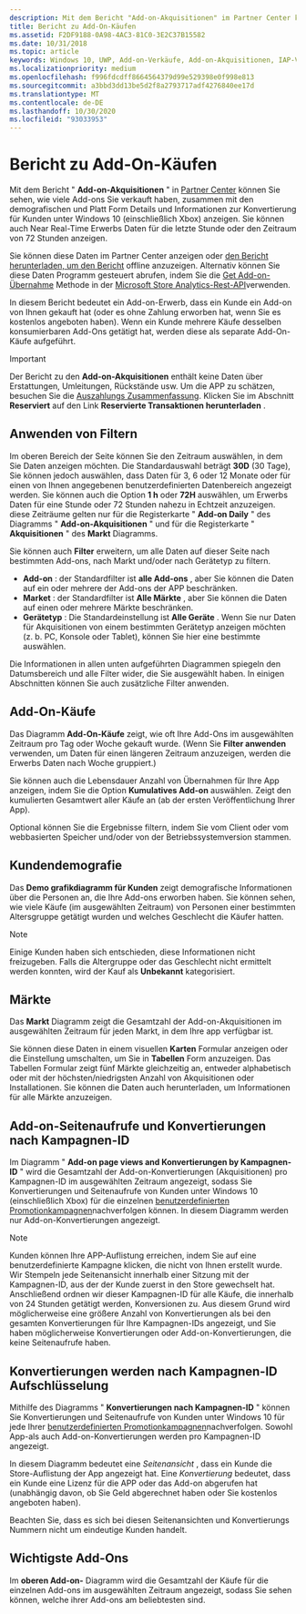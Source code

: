 ```yaml
---
description: Mit dem Bericht "Add-on-Akquisitionen" im Partner Center können Sie sehen, wie viele Add-ons Sie verkauft haben, sowie demografische und Platt Form Details.
title: Bericht zu Add-On-Käufen
ms.assetid: F2DF9188-0A98-4AC3-81C0-3E2C37B15582
ms.date: 10/31/2018
ms.topic: article
keywords: Windows 10, UWP, Add-on-Verkäufe, Add-on-Akquisitionen, IAP-Verkäufe, in-App-Produkte, IAPS, Add-ons
ms.localizationpriority: medium
ms.openlocfilehash: f996fdcdff8664564379d99e529398e0f998e813
ms.sourcegitcommit: a3bbd3dd13be5d2f8a2793717adf4276840ee17d
ms.translationtype: MT
ms.contentlocale: de-DE
ms.lasthandoff: 10/30/2020
ms.locfileid: "93033953"
---
```

# <a name="add-on-acquisitions-report"></a>Bericht zu Add-On-Käufen


Mit dem Bericht " **Add-on-Akquisitionen** " in [Partner Center](https://partner.microsoft.com/dashboard) können Sie sehen, wie viele Add-ons Sie verkauft haben, zusammen mit den demografischen und Platt Form Details und Informationen zur Konvertierung für Kunden unter Windows 10 (einschließlich Xbox) anzeigen. Sie können auch Near Real-Time Erwerbs Daten für die letzte Stunde oder den Zeitraum von 72 Stunden anzeigen.

Sie können diese Daten im Partner Center anzeigen oder [den Bericht herunterladen, um den Bericht](download-analytic-reports.md) offline anzuzeigen. Alternativ können Sie diese Daten Programm gesteuert abrufen, indem Sie die [Get Add-on-Übernahme](../monetize/get-in-app-acquisitions.md) Methode in der [Microsoft Store Analytics-Rest-API](../monetize/access-analytics-data-using-windows-store-services.md)verwenden.

In diesem Bericht bedeutet ein Add-on-Erwerb, dass ein Kunde ein Add-on von Ihnen gekauft hat (oder es ohne Zahlung erworben hat, wenn Sie es kostenlos angeboten haben). Wenn ein Kunde mehrere Käufe desselben konsumierbaren Add-Ons getätigt hat, werden diese als separate Add-On-Käufe aufgeführt.

> [!IMPORTANT]
> Der Bericht zu den **Add-on-Akquisitionen** enthält keine Daten über Erstattungen, Umleitungen, Rückstände usw. Um die APP zu schätzen, besuchen Sie die [Auszahlungs Zusammenfassung](payout-summary.md). Klicken Sie im Abschnitt **Reserviert** auf den Link **Reservierte Transaktionen herunterladen** .


## <a name="apply-filters"></a>Anwenden von Filtern

Im oberen Bereich der Seite können Sie den Zeitraum auswählen, in dem Sie Daten anzeigen möchten. Die Standardauswahl beträgt **30D** (30 Tage), Sie können jedoch auswählen, dass Daten für 3, 6 oder 12 Monate oder für einen von Ihnen angegebenen benutzerdefinierten Datenbereich angezeigt werden. Sie können auch die Option **1 h** oder **72H** auswählen, um Erwerbs Daten für eine Stunde oder 72 Stunden nahezu in Echtzeit anzuzeigen. diese Zeiträume gelten nur für die Registerkarte " **Add-on Daily** " des Diagramms " **Add-on-Akquisitionen** " und für die Registerkarte " **Akquisitionen** " des **Markt** Diagramms. 

Sie können auch **Filter** erweitern, um alle Daten auf dieser Seite nach bestimmten Add-ons, nach Markt und/oder nach Gerätetyp zu filtern.

-   **Add-on** : der Standardfilter ist **alle Add-ons** , aber Sie können die Daten auf ein oder mehrere der Add-ons der APP beschränken.
-   **Market** : der Standardfilter ist **Alle Märkte** , aber Sie können die Daten auf einen oder mehrere Märkte beschränken.
-   **Gerätetyp** : Die Standardeinstellung ist **Alle Geräte** . Wenn Sie nur Daten für Akquisitionen von einem bestimmten Gerätetyp anzeigen möchten (z. b. PC, Konsole oder Tablet), können Sie hier eine bestimmte auswählen.

Die Informationen in allen unten aufgeführten Diagrammen spiegeln den Datumsbereich und alle Filter wider, die Sie ausgewählt haben. In einigen Abschnitten können Sie auch zusätzliche Filter anwenden.


## <a name="add-on-acquisitions"></a>Add-On-Käufe

Das Diagramm **Add-On-Käufe** zeigt, wie oft Ihre Add-Ons im ausgewählten Zeitraum pro Tag oder Woche gekauft wurde. (Wenn Sie **Filter anwenden** verwenden, um Daten für einen längeren Zeitraum anzuzeigen, werden die Erwerbs Daten nach Woche gruppiert.)

Sie können auch die Lebensdauer Anzahl von Übernahmen für Ihre App anzeigen, indem Sie die Option **Kumulatives Add-on** auswählen. Zeigt den kumulierten Gesamtwert aller Käufe an (ab der ersten Veröffentlichung Ihrer App).

Optional können Sie die Ergebnisse filtern, indem Sie vom Client oder vom webbasierten Speicher und/oder von der Betriebssystemversion stammen.


## <a name="customer-demographic"></a>Kundendemografie

Das **Demo grafikdiagramm für Kunden** zeigt demografische Informationen über die Personen an, die Ihre Add-ons erworben haben. Sie können sehen, wie viele Käufe (im ausgewählten Zeitraum) von Personen einer bestimmten Altersgruppe getätigt wurden und welches Geschlecht die Käufer hatten.

> [!NOTE]
> Einige Kunden haben sich entschieden, diese Informationen nicht freizugeben. Falls die Altergruppe oder das Geschlecht nicht ermittelt werden konnten, wird der Kauf als **Unbekannt** kategorisiert.


## <a name="markets"></a>Märkte

Das **Markt** Diagramm zeigt die Gesamtzahl der Add-on-Akquisitionen im ausgewählten Zeitraum für jeden Markt, in dem Ihre app verfügbar ist. 

Sie können diese Daten in einem visuellen **Karten** Formular anzeigen oder die Einstellung umschalten, um Sie in **Tabellen** Form anzuzeigen. Das Tabellen Formular zeigt fünf Märkte gleichzeitig an, entweder alphabetisch oder mit der höchsten/niedrigsten Anzahl von Akquisitionen oder Installationen. Sie können die Daten auch herunterladen, um Informationen für alle Märkte anzuzeigen.


## <a name="add-on-page-views-and-conversions-by-campaign-id"></a>Add-on-Seitenaufrufe und Konvertierungen nach Kampagnen-ID

Im Diagramm " **Add-on page views and Konvertierungen by Kampagnen-ID** " wird die Gesamtzahl der Add-on-Konvertierungen (Akquisitionen) pro Kampagnen-ID im ausgewählten Zeitraum angezeigt, sodass Sie Konvertierungen und Seitenaufrufe von Kunden unter Windows 10 (einschließlich Xbox) für die einzelnen [benutzerdefinierten Promotionkampagnen](create-a-custom-app-promotion-campaign.md)nachverfolgen können. In diesem Diagramm werden nur Add-on-Konvertierungen angezeigt.

> [!NOTE]
> Kunden können Ihre APP-Auflistung erreichen, indem Sie auf eine benutzerdefinierte Kampagne klicken, die nicht von Ihnen erstellt wurde. Wir Stempeln jede Seitenansicht innerhalb einer Sitzung mit der Kampagnen-ID, aus der der Kunde zuerst in den Store gewechselt hat. Anschließend ordnen wir dieser Kampagnen-ID für alle Käufe, die innerhalb von 24 Stunden getätigt werden, Konversionen zu. Aus diesem Grund wird möglicherweise eine größere Anzahl von Konvertierungen als bei den gesamten Konvertierungen für Ihre Kampagnen-IDs angezeigt, und Sie haben möglicherweise Konvertierungen oder Add-on-Konvertierungen, die keine Seitenaufrufe haben. 


## <a name="conversions-breakdown-by-campaign-id"></a>Konvertierungen werden nach Kampagnen-ID Aufschlüsselung

Mithilfe des Diagramms " **Konvertierungen nach Kampagnen-ID** " können Sie Konvertierungen und Seitenaufrufe von Kunden unter Windows 10 für jede Ihrer [benutzerdefinierten Promotionkampagnen](create-a-custom-app-promotion-campaign.md)nachverfolgen. Sowohl App-als auch Add-on-Konvertierungen werden pro Kampagnen-ID angezeigt.

In diesem Diagramm bedeutet eine *Seitenansicht* , dass ein Kunde die Store-Auflistung der App angezeigt hat. Eine *Konvertierung* bedeutet, dass ein Kunde eine Lizenz für die APP oder das Add-on abgerufen hat (unabhängig davon, ob Sie Geld abgerechnet haben oder Sie kostenlos angeboten haben).

Beachten Sie, dass es sich bei diesen Seitenansichten und Konvertierungs Nummern nicht um eindeutige Kunden handelt. 


## <a name="top-add-ons"></a>Wichtigste Add-Ons

Im **oberen Add-on-** Diagramm wird die Gesamtzahl der Käufe für die einzelnen Add-ons im ausgewählten Zeitraum angezeigt, sodass Sie sehen können, welche ihrer Add-ons am beliebtesten sind. 



 

 

